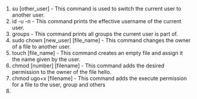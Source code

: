 1. su [other_user] - This command is used to switch the current user to another user.
2. id -u -n - This command prints the effective username of the current user.
3. groups - This command prints all groups the current user is part of.
4. sudo chown [new_user] [file_name] - This command changes the owner of a file to another user.
5. touch [file_name] - This command creates an empty file and assign it the name given by the user.
6. chmod [number] [filename] - This command adds the desired permission to the owner of the file hello.
7. chmod ugo+x [filename] - This command adds the execute permission for a file to the user, group and others
8. 
